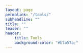 ```yaml
---
layout: page
permalink: "/tools/"
subheadline: ""
title: ""
teaser: ""
header:
    title: Tools
    background-color: "#b7a57a;"
---
```





 [1]: #
